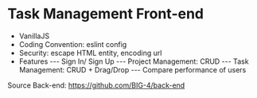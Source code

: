 # Task Management Front-end
- VanillaJS
- Coding Convention: eslint config
- Security: escape HTML entity, encoding url
- Features
--- Sign In/ Sign Up
--- Project Management: CRUD
--- Task Management: CRUD + Drag/Drop
--- Compare performance of users

Source Back-end: https://github.com/BIG-4/back-end
